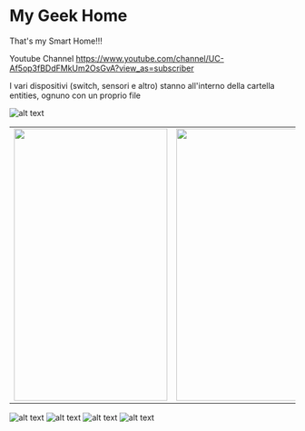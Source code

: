 # My Geek Home

That's my Smart Home!!!

Youtube Channel https://www.youtube.com/channel/UC-Af5op3fBDdFMkUm2OsGvA?view_as=subscriber

I vari dispositivi (switch, sensori e altro) stanno all'interno della cartella entities, ognuno con un proprio file

![alt text](https://github.com/nerdefierodiesserlo/GeekHome/blob/master/Screenshot/homepage.png)
<table style="margin-left:auto;margin-right:auto;">
  <tr>
    <td><img src="Screenshot/screenrecord1.gif" width=270 height=480></td>
    <td><img src="Screenshot/screenrecord2.gif" width=270 height=480></td>
    <td><img src="Screenshot/screenrecord3.gif" width=270 height=480></td>
  </tr>
 </table>

![alt text](https://github.com/nerdefierodiesserlo/GeekHome/blob/master/Screenshot/screenrecord.gif)
![alt text](https://github.com/nerdefierodiesserlo/GeekHome/blob/master/Screenshot/screenshot2.png)
![alt text](https://github.com/nerdefierodiesserlo/GeekHome/blob/master/Screenshot/screenshot3.png)
![alt text](https://github.com/nerdefierodiesserlo/GeekHome/blob/master/Screenshot/screenshot4.png)
